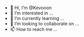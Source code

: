 - 👋 Hi, I’m @Kevooon
- 👀 I’m interested in ...
- 🌱 I’m currently learning ...
- 💞️ I’m looking to collaborate on ...
- 📫 How to reach me ...

<!---
Kevooon/Kevooon is a ✨ special ✨ repository because its `README.md` (this file) appears on your GitHub profile.
You can click the Preview link to take a look at your changes.
--->
